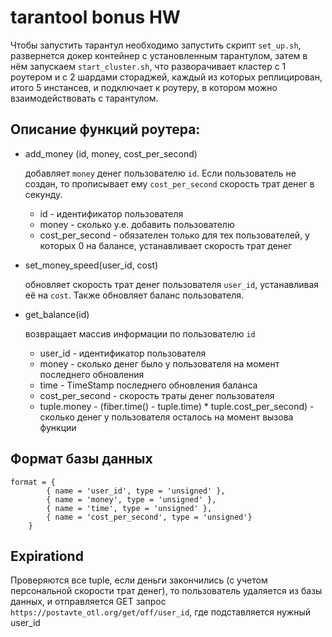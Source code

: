 # tarantool bonus HW

Чтобы запустить тарантул необходимо запустить скрипт `set_up.sh`, развернется докер контейнер с установленным тарантулом, затем в нём запускаем `start_cluster.sh`, что разворачивает кластер с 1 роутером и с 2 шардами стораджей, каждый из которых реплицирован, итого 5 инстансев, и подключает к роутеру, в котором можно взаимодействовать с тарантулом.

## Описание функций роутера:
- add_money (id, money, cost_per_second)
    
    добавляет `money` денег пользователю `id`. Если пользователь не создан, то прописывает ему `cost_per_second` скорость трат денег в секунду.

    - id - идентификатор пользователя
    - money - сколько у.е. добавить пользователю
    - cost_per_second - обязателен только для тех пользователей, у которых 0 на балансе, устанавливает скорость трат денег

- set_money_speed(user_id, cost)

    обновляет скорость трат денег пользователя `user_id`, устанавливая её на `cost`. Также обновляет баланс пользователя.

- get_balance(id)

    возвращает массив информации по пользователю `id`
    
    - user_id - идентификатор пользователя
    - money - сколько денег было у пользователя на момент последнего обновления
    - time - TimeStamp последнего обновления баланса
    - cost_per_second - скорость траты денег пользователя
    - tuple.money - (fiber.time() - tuple.time) * tuple.cost_per_second) - сколько денег у пользователя осталось на момент вызова функции

## Формат базы данных 
    
    format = {
            { name = 'user_id', type = 'unsigned' },
            { name = 'money', type = 'unsigned' },
            { name = 'time', type = 'unsigned' },
            { name = 'cost_per_second', type = 'unsigned'}
        }

## Expirationd

Проверяются все tuple, если деньги закончились (с учетом персональной скорости трат денег), то пользователь удаляется из базы данных, и отправляется GET запрос `https://postavte_otl.org/get/off/user_id`, где подставляется нужный user_id
